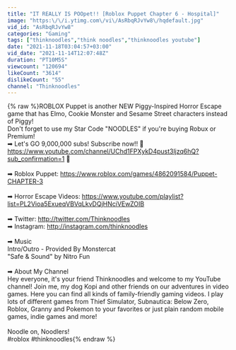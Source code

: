 ```yaml
---
title: "IT REALLY IS POOpet!! [Roblox Puppet Chapter 6 - Hospital]"
image: "https:\/\/i.ytimg.com\/vi\/AsRbqRJvYw8\/hqdefault.jpg"
vid_id: "AsRbqRJvYw8"
categories: "Gaming"
tags: ["thinknoodles","think noodles","thinknoodles youtube"]
date: "2021-11-18T03:04:57+03:00"
vid_date: "2021-11-14T12:07:48Z"
duration: "PT10M5S"
viewcount: "120694"
likeCount: "3614"
dislikeCount: "55"
channel: "Thinknoodles"
---
```

{% raw %}ROBLOX Puppet is another NEW Piggy-Inspired Horror Escape game that has Elmo, Cookie Monster and Sesame Street characters instead of Piggy!<br />Don't forget to use my Star Code &quot;NOODLES&quot; if you're buying Robux or Premium!<br />➡ Let's GO 9,000,000 subs! Subscribe now!! 🍜 <a rel="nofollow" target="blank" href="https://www.youtube.com/channel/UChd1FPXykD4pust3ljzq6hQ?sub_confirmation=1">https://www.youtube.com/channel/UChd1FPXykD4pust3ljzq6hQ?sub_confirmation=1</a> 🍜<br /><br />➡ Roblox Puppet: <a rel="nofollow" target="blank" href="https://www.roblox.com/games/4862091584/Puppet-CHAPTER-3">https://www.roblox.com/games/4862091584/Puppet-CHAPTER-3</a><br /><br />➡ Horror Escape Videos: <a rel="nofollow" target="blank" href="https://www.youtube.com/playlist?list=PL2Vioa5ExueqVBVqLkvDQjHNciVEwZOIB">https://www.youtube.com/playlist?list=PL2Vioa5ExueqVBVqLkvDQjHNciVEwZOIB</a><br /><br />➡ Twitter: <a rel="nofollow" target="blank" href="http://twitter.com/Thinknoodles">http://twitter.com/Thinknoodles</a><br />➡ Instagram: <a rel="nofollow" target="blank" href="http://instagram.com/thinknoodles">http://instagram.com/thinknoodles</a><br /><br />➡ Music<br />Intro/Outro - Provided By Monstercat<br />&quot;Safe &amp; Sound&quot; by Nitro Fun<br /><br />➡ About My Channel<br />Hey everyone, it's your friend Thinknoodles and welcome to my YouTube channel! Join me, my dog Kopi and other friends on our adventures in video games. Here you can find all kinds of family-friendly gaming videos. I play lots of different games from Thief Simulator, Subnautica: Below Zero, Roblox, Granny and Pokemon to your favorites or just plain random mobile games, indie games and more!<br /><br />Noodle on, Noodlers!<br />#roblox #thinknoodles{% endraw %}
